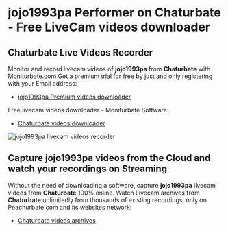 # jojo1993pa Performer on Chaturbate - Free LiveCam videos downloader

## Chaturbate Live Videos Recorder

Monitor and record livecam videos of **jojo1993pa** from **Chaturbate** with Moniturbate.com
Get a premium trial for free by just and only registering with your Email address:
* [jojo1993pa Premium videos downloader](https://moniturbate.com/request-demo-licence-key.html)

Free livecam videos downloader - Moniturbate Software:
* [Chaturbate videos downloader](https://moniturbate.com/moniturbate-download-software.html)

![jojo1993pa livecam videos recorder](https://peachurnet.com/templates/moniturbate-software.png)


## Capture jojo1993pa videos from the Cloud and watch your recordings on Streaming

Without the need of downloading a software, capture **jojo1993pa** livecam videos from **Chaturbate** 100% online.
Watch Livecam archives from **Chaturbate** unlimitedly from thousands of existing recordings, only on Peachurbate.com and its websites network:
* [Chaturbate videos archives](https://peachurnet.com/)